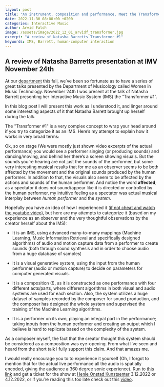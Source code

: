 ```yaml
---
layout: post
title: "An instrument, composition and performance. Meet the Transformer #1"
date: 2022-11-30 08:00:00 +0200
categories: Interactive Music
author: Arvid Falch
image: /assets/image/2022_12_01_arvidf_transformer.jpg
excerpt: "A review of Natasha Barretts Transformer #1"
keywords: IMS, Barrett, human-computer interaction
---
```


## A review of Natasha Barretts presentation at IMV November 24th



At our [department](https://www.hf.uio.no/imv/english/) this fall, we’ve been so fortunate as to have a series of great talks presented by the Department of Musicology called Women in Music Technology. November 24th I was present at the talk of Natasha Barrett presenting her Interactive Music System (IMS)  the “Transformer #1”.


In this blog post I will present this work as I understood it, and linger around some interesting aspects of it that Natasha Barrett brought up herself during the talk.  


The "Transformer #1" is a very complex concept to wrap your head around if you try to categorize it as an IMS. Here’s my attempt to explain how it works in very broad terms:  


Ok, so on stage (We were mostly just shown video excerpts of the actual performance)  you would see a performer singing (or producing sounds) and dancing/moving, and behind her there’s a screen showing visuals. But the sounds you’re hearing are not just the sounds of the performer, but some very interesting musical results that for me as an observer seems to be both affected by the movement and the original sounds produced by the human performer. In addition to that, the visuals also seem to be affected by the actions and sounds of the human performer. And notice the word **affected**; as a spectator it does not sound/appear like it is directed or controlled by the human performer, my intuitive feeling as a spectator was actual musical interplay between *human performer* and the *system*.  

Hopefully you have an idea of how I experienced it ([if not cheat and watch the youtube video](https://www.youtube.com/watch?v=99ahmROp_-k&t=96s)), but here are my attempts to categorize it (based on my experience as an observer and the very thoughtful observations by the creator herself about the IMS):  

* It is an IMS, using advanced many-to-many mappings (Machine Learning, Music Information Retrieval and specifically designed algorithms) of audio and motion capture data from a performer to create sounds (both through sound synthesis and in order to choose audio from a huge database of samples)

* It is a visual generative system, using the input from the human performer (audio or motion capture) to decide on parameters for computer generated visuals.

* It is a composition (!), as it is constructed as one performance with four different acts/parts, where different algorithms in both visual and audio systems are used for each section. Also, the system utilizes a huge dataset of samples recorded by the composer for sound production, and the composer has designed the whole system and supervised the training of the Machine Learning algorithms.

* It is a performer on its own, playing an integral part in the performance; taking inputs from the human performer and creating an output which I believe is hard to replicate based on the complexity of the system.  

As a composer myself, the fact that the creator thought this system should be considered as a composition was eye-opening. From what I’ve seen and heard from the short talk I fully support this claim. And that amazes me.  

I would really encourage you to to experience it yourself (Oh, I forgot to mention that for the actual live performance all the audio is spatially encoded, giving the audience a 360 degree sonic experience). Run to [this link](https://www.hok.no/arrangementer/electric-edge) and get a ticket for the show at [Henie Onstad Kunstsenter](https://hok.no/) 3.12.2022 or 4.12.2022, or if you’re reading this too late check out this [video](https://www.youtube.com/watch?v=99ahmROp_-k&t=96s).
